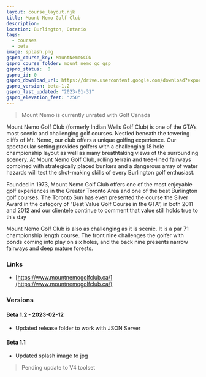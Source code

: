 ```yaml
---
layout: course_layout.njk
title: Mount Nemo Golf Club
description: 
location: Burlington, Ontario
tags: 
  - courses
  - beta
image: splash.png
gspro_course_key: MountNemoGCON
gspro_course_folder: mount_nemo_gc_gsp
gspro_status:  0
gspro_id: 0
gspro_download_url: https://drive.usercontent.google.com/download?export=download&id=15ldrnwQkr6FtGX3l_Mf5ySw4dXPwWMk-
gspro_version: beta-1.2
gspro_last_updated: "2023-01-31"
gspro_elevation_feet: "250"
---
```


> Mount Nemo is currently unrated with Golf Canada

Mount Nemo Golf Club (formerly Indian Wells Golf Club) is one of the GTA’s most scenic and challenging golf courses. Nestled beneath the towering cliffs of Mt. Nemo, our club offers a unique golfing experience. Our spectacular setting provides golfers with a challenging 18 hole championship layout as well as many breathtaking views of the surrounding scenery. At Mount Nemo Golf Club, rolling terrain and tree-lined fairways combined with strategically placed bunkers and a dangerous array of water hazards will test the shot-making skills of every Burlington golf enthusiast.

Founded in 1973, Mount Nemo Golf Club offers one of the most enjoyable golf experiences in the Greater Toronto Area and one of the best Burlington golf courses. The Toronto Sun has even presented the course the Silver Award in the category of “Best Value Golf Course in the GTA”, in both 2011 and 2012 and our clientele continue to comment that value still holds true to this day

Mount Nemo Golf Club is also as challenging as it is scenic. It is a par 71 championship length course.  The front nine challenges the golfer with ponds coming into play on six holes, and the back nine presents narrow fairways and deep mature forests.

### Links 

- [https://www.mountnemogolfclub.ca/](https://www.mountnemogolfclub.ca/)

### Versions 

#### Beta 1.2 - 2023-02-12

- Updated release folder to work with JSON Server

#### Beta 1.1

- Updated splash image to jpg

> Pending update to V4 toolset